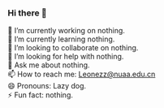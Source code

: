 ### Hi there 👋

<!--
**Leonezz/Leonezz** is a ✨ _special_ ✨ repository because its `README.md` (this file) appears on your GitHub profile.

Here are some ideas to get you started:

-->
🔭 I’m currently working on nothing. \
🌱 I’m currently learning nothing. \
👯 I’m looking to collaborate on nothing. \
🤔 I’m looking for help with nothing. \
💬 Ask me about nothing. \
📫 How to reach me: Leonezz@nuaa.edu.cn \
😄 Pronouns: Lazy dog. \
⚡ Fun fact: nothing. 

